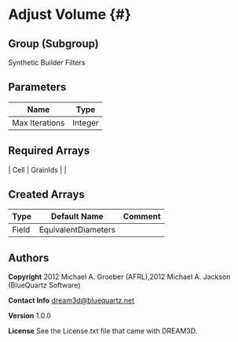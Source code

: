 Adjust Volume {#}
======

## Group (Subgroup)
Synthetic Builder Filters


## Parameters ##

| Name | Type |
|------|------|
| Max Iterations | Integer |

## Required Arrays ##



| Cell | GrainIds |  |

## Created Arrays ##

| Type | Default Name | Comment |
|------|--------------|---------|
| Field | EquivalentDiameters |  |

## Authors ##

**Copyright** 2012 Michael A. Groeber (AFRL),2012 Michael A. Jackson (BlueQuartz Software)

**Contact Info** dream3d@bluequartz.net

**Version** 1.0.0

**License**  See the License.txt file that came with DREAM3D.



